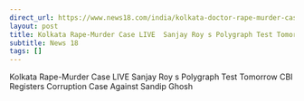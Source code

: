 ```yaml
---
direct_url: https://www.news18.com/india/kolkata-doctor-rape-murder-case-live-updates-rg-kar-medical-college-sanjay-roy-polygraph-test-mamata-banerjee-news-24-august-2024-liveblog-9025946.html
layout: post
title: Kolkata Rape-Murder Case LIVE  Sanjay Roy s Polygraph Test Tomorrow  CBI Registers Corruption Case Against Sandip Ghosh
subtitle: News 18
tags: []
---
```


Kolkata Rape-Murder Case LIVE  Sanjay Roy s Polygraph Test Tomorrow  CBI Registers Corruption Case Against Sandip Ghosh
